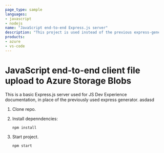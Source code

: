 ```yaml
---
page_type: sample
languages:
- javascript
- nodejs
name: "JavaScript end-to-end Express.js server"
description: "This project is used instead of the previous express-generator."
products:
- azure
- vs-code
---
```

  
  
# JavaScript end-to-end client file upload to Azure Storage Blobs

This is a basic Express.js server used for JS Dev Experience documentation, in place of the previously used express generator. 
asdasd
1. Clone repo.

1. Install depenndencies: 

    ```bash
    npm install
    ```

1. Start project. 

    ```bash
    npm start
    ```
